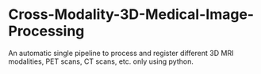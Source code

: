 # Cross-Modality-3D-Medical-Image-Processing
An automatic single pipeline to process and register different 3D MRI modalities, PET scans, CT scans, etc. only using python.

